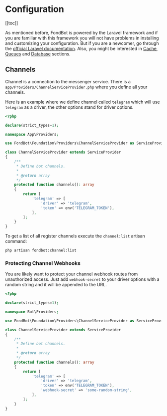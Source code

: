 # Configuration

[[toc]]

As mentioned before, FondBot is powered by the Laravel framework and if you are familiar with this framework you will not have problems in installing and customizing your configuration.
But if you are a newcomer, go through the [official Laravel documentation](https://laravel.com/docs/configuration). 
Also, you might be interested in [Cache](https://laravel.com/docs/cache), [Queues](https://laravel.com/docs/queues) and [Database](https://laravel.com/docs/eloquent) sections.

## Channels

Channel is a connection to the messenger service. There is a `app/Providers/ChannelServiceProvider.php` where you define all your channels.

Here is an example where we define channel called `telegram` which will use `telegram` as a driver, the other options stand for driver options.

```php
<?php

declare(strict_types=1);

namespace App\Providers;

use FondBot\Foundation\Providers\ChannelServiceProvider as ServiceProvider;

class ChannelServiceProvider extends ServiceProvider
{
    /**
     * Define bot channels.
     *
     * @return array
     */
    protected function channels(): array
    {
        return [
            'telegram' => [
                'driver' => 'telegram',
                'token' => env('TELEGRAM_TOKEN'),
            ],
        ];
    }
}
```

To get a list of all register channels execute the `channel:list` artisan command:

```bash
php artisan fondbot:channel:list
```

### Protecting Channel Webhooks

You are likely want to protect your channel webhook routes from unauthorized access. Just add `webhook-secret` to your driver options with a random string and it will be appended to the URL.

```php
<?php

declare(strict_types=1);

namespace Bot\Providers;

use FondBot\Foundation\Providers\ChannelServiceProvider as ServiceProvider;

class ChannelServiceProvider extends ServiceProvider
{
    /**
     * Define bot channels.
     *
     * @return array
     */
    protected function channels(): array
    {
        return [
            'telegram' => [
                'driver' => 'telegram',
                'token' => env('TELEGRAM_TOKEN'),
                'webhook-secret' => 'some-random-string',
            ],
        ];
    }
}
```

